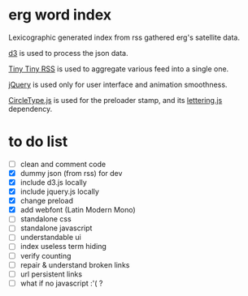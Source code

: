 # erg word index
Lexicographic generated index from rss gathered erg's satellite data.

[d3](https://github.com/d3/d3) is used to process the json data.

[Tiny Tiny RSS](https://github.com/torne/Tiny-Tiny-RSS) is used to aggregate various feed into a single one.

[jQuery](https://github.com/jquery/jquery) is used only for user interface and animation smoothness.

[CircleType.js](https://github.com/peterhry/CircleType/) is used for the preloader stamp, and its [lettering.js](https://github.com/davatron5000/Lettering.js) dependency.

# to do list
* [ ] clean and comment code
* [x] dummy json (from rss) for dev
* [x] include d3.js locally
* [x] include jquery.js locally
* [x] change preload
* [x] add webfont (Latin Modern Mono)
* [ ] standalone css
* [ ] standalone javascript
* [ ] understandable ui
* [ ] index useless term hiding
* [ ] verify counting
* [ ] repair & understand broken links
* [ ] url persistent links
* [ ] what if no javascript :'( ?

